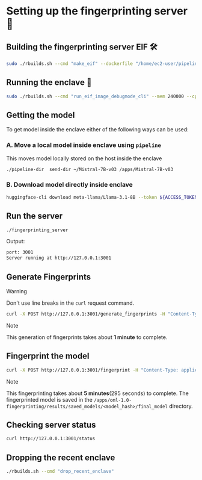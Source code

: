 # Setting up the fingerprinting server 🚀

## Building the fingerprinting server EIF 🛠️
```bash
sudo ./rbuilds.sh --cmd "make_eif" --dockerfile "/home/ec2-user/pipeline/secure-enclaves-framework/reference_apps/fingerprinting_server/fingerprinting_server.dockerfile" --network --init-c
```

## Running the enclave 🌟
```bash
sudo ./rbuilds.sh --cmd "run_eif_image_debugmode_cli" --mem 240000 --cpus 40 --dockerfile "/home/ec2-user/pipeline/secure-enclaves-framework/reference_apps/fingerprinting_server/fingerprinting_server.dockerfile" --network --init-c
```


## Getting the model
To get model inside the enclave either of the following ways can be used:
### A. Move a local model inside enclave using `pipeline`
This moves model locally stored on the host inside the enclave
```bash
./pipeline-dir  send-dir ~/Mistral-7B-v03 /apps/Mistral-7B-v03
```

### B. Download model directly inside enclave
```bash
huggingface-cli download meta-llama/Llama-3.1-8B --token ${ACCESS_TOKEN} --repo-type model --local-dir Llama-3.1-8B
```

## Run the server
```bash
./fingerprinting_server
```
Output:
```bash
port: 3001
Server running at http://127.0.0.1:3001
```

## Generate Fingerprints
> [!WARNING]
> Don't use line breaks in the `curl` request command.
```bash
curl -X POST http://127.0.0.1:3001/generate_fingerprints -H "Content-Type: application/json" -d '{ "key_length": 16, "response_length": 16, "num_fingerprints": 5, "batch_size": 5, "model_used_for_key_generation": "/apps/Mistral-7B-v03", "key_response_strategy": "independent", "output_file": "/apps/new_fingerprints4.json" }'
```
> [!NOTE]
> This generation of fingerprints takes about **1 minute** to complete.

## Fingerprint the model
```bash
curl -X POST http://127.0.0.1:3001/fingerprint -H "Content-Type: application/json" -d '{ "model_path": "/apps/Mistral-7B-v03", "fingerprints_file_path": "/apps/new_fingerprints3.json", "num_fingerprints": 5, "max_key_length": 16, "max_response_length": 1, "batch_size": 5, "num_train_epochs": 10, "learning_rate": 0.001, "weight_decay": 0.0001, "fingerprint_generation_strategy": "english" }'
```
> [!NOTE]
> This fingerprinting takes about **5 minutes**(295 seconds) to complete. The fingerprinted model is saved in the `/apps/oml-1.0-fingerprinting/results/saved_models/<model_hash>/final_model` directory.
 
 ## Checking server status
 ```bash
 curl http://127.0.0.1:3001/status
 ```

## Dropping the recent enclave 
```bash
./rbuilds.sh --cmd "drop_recent_enclave"
```